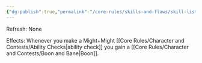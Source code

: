 ```yaml
---
{"dg-publish":true,"permalink":"/core-rules/skills-and-flaws/skill-list/might/rank-1/mighty/"}
---
```


Refresh: None

Effects:
Whenever you make a Might+Might [[Core Rules/Character and Contests/Ability Checks\|ability check]] you gain a [[Core Rules/Character and Contests/Boon and Bane\|Boon]].

